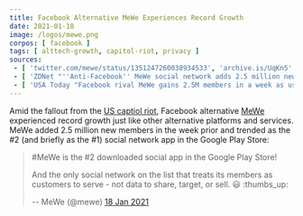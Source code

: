 ```yaml
---
title: Facebook Alternative MeWe Experiences Record Growth
date: 2021-01-18
image: /logos/mewe.png
corpos: [ facebook ]
tags: [ alttech-growth, capitol-riot, privacy ]
sources:
 - [ 'twitter.com/mewe/status/1351247260038934533', 'archive.is/UqKn5' ]
 - [ 'ZDNet "''Anti-Facebook'' MeWe social network adds 2.5 million new members in one week" by Eileen Brown (19 Jan 2021)', 'archive.is/kyEzu' ]
 - [ 'USA Today "Facebook rival MeWe gains 2.5M members in a week as users seek privacy" by Coral Murphy Marcos (20 Jan 2021)', 'archive.is/RJYdZ' ]
---
```


Amid the fallout from the [US captiol riot](/t/us-capitol-riot/), Facebook
alternative [MeWe](/alt/mewe/) experienced record growth just like other
alternative platforms and services. MeWe added 2.5 million new members in the
week prior and trended as the #2 (and briefly as the #1) social network app in
the Google Play Store:

> #MeWe is the #2 downloaded social app in the Google Play Store!
>
> And the only social network on the list that treats its members as customers
> to serve - not data to share, target, or sell. 😃 :thumbs_up:
>
> -- MeWe (@mewe) [18 Jan 2021](https://archive.is/UqKn5)
